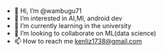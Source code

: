 - 👋 Hi, I’m @wambugu71
- 👀 I’m interested in AI,Ml, android dev
- 🌱 I’m currently learning in the university
- 💞️ I’m looking to collaborate on ML(data science)
- 📫 How to reach me kenliz1738@gmail.com
